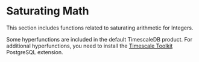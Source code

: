 # Saturating Math
This section includes functions related to saturating arithmetic for Integers.

Some hyperfunctions are included in the default TimescaleDB product. For
additional hyperfunctions, you need to install the
[Timescale Toolkit][install-toolkit] PostgreSQL extension.

<hyperfunctionTable
    hyperfunctionFamily='saturating math'
    includeExperimental
    sortByType
/>

[install-toolkit]: timescaledb/:currentVersion:/how-to-guides/hyperfunctions/install-toolkit/
